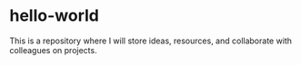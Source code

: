 # hello-world
This is a repository where I will store ideas, resources, and collaborate with colleagues on projects.
